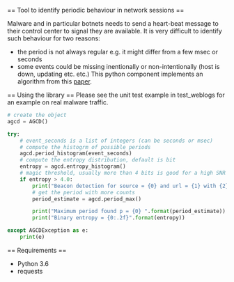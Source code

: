 == Tool to identify periodic behaviour in network sessions ==

Malware and in particular botnets needs to send a heart-beat message to their control center to signal they are available.
It is very difficult to identify such behaviour for two reasons:
* the period is not always regular e.g. it might differ from a few msec or seconds
* some events could be missing inentionally or non-intentionally (host is down, updating etc. etc.)
This python component implements an algorithm from this [paper](https://en.wikipedia.org/wiki/Web_Ontology_Language).

== Using the library ==
Please see the unit test example in test_weblogs for an example on real malware traffic.

```python
# create the object
agcd = AGCD()

try:
    # event_seconds is a list of integers (can be seconds or msec)
    # compute the histogrm of possible periods
    agcd.period_histogram(event_seconds)
    # compute the entropy distribution, default is bit
    entropy = agcd.entropy_histogram()
    # magic threshold, usually more than 4 bits is good for a high SNR
    if entropy > 4.0:
        print("Beacon detection for source = {0} and url = {1} with {2} events".format(source, url,len(event_seconds)))
        # get the period with more counts
        period_estimate = agcd.period_max()

        print("Maximum period found p = {0} ".format(period_estimate))
        print("Binary entropy = {0:.2f}".format(entropy))

except AGCDException as e:
    print(e)
```



== Requirements ==
* Python 3.6
* requests